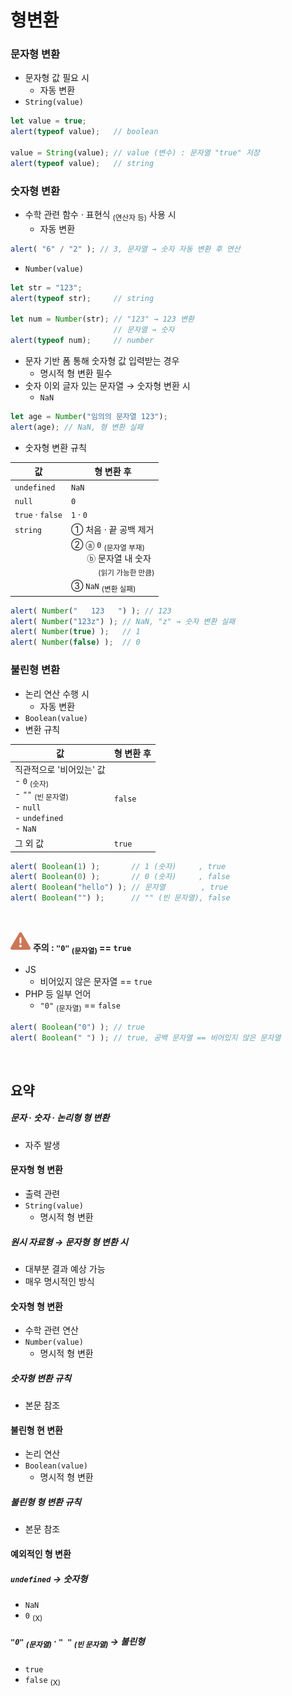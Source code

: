 형변환
=====

### 문자형 변환
- 문자형 값 필요 시
  - 자동 변환
- `String(value)`
```javascript
let value = true;
alert(typeof value);   // boolean

value = String(value); // value (변수) : 문자열 "true" 저장
alert(typeof value);   // string
```

### 숫자형 변환
- 수학 관련 함수 · 표현식 <sub>(연산자 등)</sub> 사용 시
  - 자동 변환
```javascript
alert( "6" / "2" ); // 3, 문자열 → 숫자 자동 변환 후 연산
```
- `Number(value)`
```javascript
let str = "123";
alert(typeof str);     // string

let num = Number(str); // "123" → 123 변환
                       // 문자열 → 숫자
alert(typeof num);     // number
```
- 문자 기반 폼 통해 숫자형 값 입력받는 경우
  - 명시적 형 변환 필수
- 숫자 이외 글자 있는 문자열 → 숫자형 변환 시
  - `NaN`
```javascript
let age = Number("임의의 문자열 123");
alert(age); // NaN, 형 변환 실패
```
- 숫자형 변환 규칙

|값|형 변환 후|
|---|---|
|`undefined`|`NaN`|
|`null`|`0`|
|`true` · `false`|`1` · `0`|
|`string`| ① 처음 · 끝 공백 제거|
||② ⓐ `0` <sub>(문자열 부재)</sub><br />　&nbsp;&nbsp;&nbsp;ⓑ 문자열 내 숫자<br /> 　&nbsp;&nbsp;&nbsp;　&nbsp;<sub>(읽기 가능한 만큼)</sub>|
||③ `NaN` <sub>(변환 실패)</sub>|

```javascript
alert( Number("   123   ") ); // 123
alert( Number("123z") ); // NaN, "z" → 숫자 변환 실패
alert( Number(true) );   // 1
alert( Number(false) );  // 0
```
### 불린형 변환
- 논리 연산 수행 시
  - 자동 변환
- `Boolean(value)`
- 변환 규칙

|값|형 변환 후|
|---|---|
|직관적으로 '비어있는' 값<br />- `0` <sub>(숫자)</sub><br /> - `""` <sub>(빈 문자열)</sub><br /> - `null` <br /> - `undefined`<br /> - `NaN`|`false`|
|그 외 값|`true`|

```javascript
alert( Boolean(1) );       // 1 (숫자)     , true
alert( Boolean(0) );       // 0 (숫자)     , false
alert( Boolean("hello") ); // 문자열        , true
alert( Boolean("") );      // "" (빈 문자열), false
```

<br />

<img src="../../images/commons/icons/triangle-exclamation-solid.svg" /> **주의 : `"0"` <sub>(문자열)</sub> == `true`**

- JS
  - 비어있지 않은 문자열 == `true`
- PHP 등 일부 언어
  - `"0"` <sub>(문자열)</sub> == `false`
```javascript
alert( Boolean("0") ); // true
alert( Boolean(" ") ); // true, 공백 문자열 == 비어있지 않은 문자열
```

<br />

## 요약

##### 문자 · 숫자 · 논리형 형 변환
- 자주 발생

#### 문자형 형 변환
- 출력 관련
- `String(value)`
  - 명시적 형 변환

##### 원시 자료형 → 문자형 형 변환 시
- 대부분 결과 예상 가능
- 매우 명시적인 방식

#### 숫자형 형 변환
- 수학 관련 연산
- `Number(value)`
  - 명시적 형 변환

##### 숫자형 변환 규칙
- 본문 참조

#### 불린형 현 변환
- 논리 연산
- `Boolean(value)`
  - 명시적 형 변환

##### 불린형 형 변환 규칙
- 본문 참조

#### 예외적인 형 변환

##### `undefined` → 숫자형
- `NaN`
- `0` <sub>(X)</sub>

##### `"0"` <sub>(문자열)</sub> · `" "` <sub>(빈 문자열)</sub> → 불린형
- `true`
- `false` <sub>(X)</sub>
